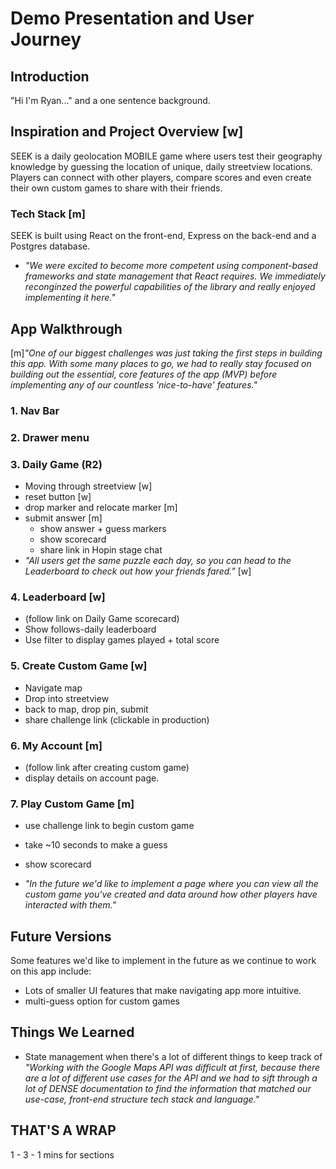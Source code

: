 # Demo Presentation and User Journey

## Introduction
"Hi I'm Ryan..." and a one sentence background.

## Inspiration and Project Overview [w]
SEEK is a daily geolocation MOBILE game where users test their geography knowledge by guessing the location of unique, daily streetview locations. Players can connect with other players, compare scores and even create their own custom games to share with their friends.

### Tech Stack [m]
SEEK is built using React on the front-end, Express on the back-end and a Postgres database.
- *"We were excited to become more competent using component-based frameworks and state management that React requires. We immediately reconginzed the powerful capabilities of the library and really enjoyed implementing it here."*

## App Walkthrough

[m]*"One of our biggest challenges was just taking the first steps in building this app. With some many places to go, we had to really stay focused on building out the essential, core features of the app (MVP) before implementing any of our countless 'nice-to-have' features."*
### 1. Nav Bar
### 2. Drawer menu
### 3. Daily Game (R2)

  - Moving through streetview [w]
  - reset button [w]
  - drop marker and relocate marker [m]
  - submit answer [m]
    - show answer + guess markers
    - show scorecard
    - share link in Hopin stage chat
  - *"All users get the same puzzle each day, so you can head to the Leaderboard to check out how your friends fared."* [w]
### 4. Leaderboard [w]
  - (follow link on Daily Game scorecard)
  - Show follows-daily leaderboard
  - Use filter to display games played + total score
### 5. Create Custom Game [w]
  - Navigate map
  - Drop into streetview
  - back to map, drop pin, submit
  - share challenge link (clickable in production)
### 6. My Account [m]
  - (follow link after creating custom game)
  - display details on account page.
### 7. Play Custom Game [m]
  - use challenge link to begin custom game
  - take ~10 seconds to make a guess
  - show scorecard

  - *"In the future we'd like to implement a page where you can view all the custom game you've created and data around how other players have interacted with them."*

## Future Versions

Some features we'd like to implement in the future as we continue to work on this app include:

- Lots of smaller UI features that make navigating app more intuitive.
- multi-guess option for custom games

## Things We Learned

- State management when there's a lot of different things to keep track of
*"Working with the Google Maps API was difficult at first, because there are a lot of different use cases for the API and we had to sift through a lot of DENSE documentation to find the information that matched our use-case, front-end structure tech stack and language."*

## THAT'S A WRAP

1 - 3 - 1 mins for sections
